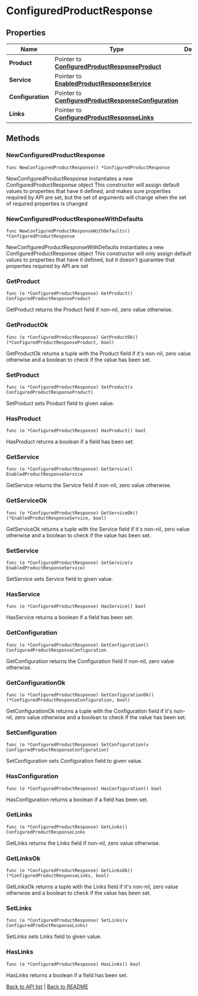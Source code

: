 # ConfiguredProductResponse

## Properties

Name | Type | Description | Notes
------------ | ------------- | ------------- | -------------
**Product** | Pointer to [**ConfiguredProductResponseProduct**](ConfiguredProductResponseProduct.md) |  | [optional] 
**Service** | Pointer to [**EnabledProductResponseService**](EnabledProductResponseService.md) |  | [optional] 
**Configuration** | Pointer to [**ConfiguredProductResponseConfiguration**](ConfiguredProductResponseConfiguration.md) |  | [optional] 
**Links** | Pointer to [**ConfiguredProductResponseLinks**](ConfiguredProductResponseLinks.md) |  | [optional] 

## Methods

### NewConfiguredProductResponse

`func NewConfiguredProductResponse() *ConfiguredProductResponse`

NewConfiguredProductResponse instantiates a new ConfiguredProductResponse object
This constructor will assign default values to properties that have it defined,
and makes sure properties required by API are set, but the set of arguments
will change when the set of required properties is changed

### NewConfiguredProductResponseWithDefaults

`func NewConfiguredProductResponseWithDefaults() *ConfiguredProductResponse`

NewConfiguredProductResponseWithDefaults instantiates a new ConfiguredProductResponse object
This constructor will only assign default values to properties that have it defined,
but it doesn't guarantee that properties required by API are set

### GetProduct

`func (o *ConfiguredProductResponse) GetProduct() ConfiguredProductResponseProduct`

GetProduct returns the Product field if non-nil, zero value otherwise.

### GetProductOk

`func (o *ConfiguredProductResponse) GetProductOk() (*ConfiguredProductResponseProduct, bool)`

GetProductOk returns a tuple with the Product field if it's non-nil, zero value otherwise
and a boolean to check if the value has been set.

### SetProduct

`func (o *ConfiguredProductResponse) SetProduct(v ConfiguredProductResponseProduct)`

SetProduct sets Product field to given value.

### HasProduct

`func (o *ConfiguredProductResponse) HasProduct() bool`

HasProduct returns a boolean if a field has been set.

### GetService

`func (o *ConfiguredProductResponse) GetService() EnabledProductResponseService`

GetService returns the Service field if non-nil, zero value otherwise.

### GetServiceOk

`func (o *ConfiguredProductResponse) GetServiceOk() (*EnabledProductResponseService, bool)`

GetServiceOk returns a tuple with the Service field if it's non-nil, zero value otherwise
and a boolean to check if the value has been set.

### SetService

`func (o *ConfiguredProductResponse) SetService(v EnabledProductResponseService)`

SetService sets Service field to given value.

### HasService

`func (o *ConfiguredProductResponse) HasService() bool`

HasService returns a boolean if a field has been set.

### GetConfiguration

`func (o *ConfiguredProductResponse) GetConfiguration() ConfiguredProductResponseConfiguration`

GetConfiguration returns the Configuration field if non-nil, zero value otherwise.

### GetConfigurationOk

`func (o *ConfiguredProductResponse) GetConfigurationOk() (*ConfiguredProductResponseConfiguration, bool)`

GetConfigurationOk returns a tuple with the Configuration field if it's non-nil, zero value otherwise
and a boolean to check if the value has been set.

### SetConfiguration

`func (o *ConfiguredProductResponse) SetConfiguration(v ConfiguredProductResponseConfiguration)`

SetConfiguration sets Configuration field to given value.

### HasConfiguration

`func (o *ConfiguredProductResponse) HasConfiguration() bool`

HasConfiguration returns a boolean if a field has been set.

### GetLinks

`func (o *ConfiguredProductResponse) GetLinks() ConfiguredProductResponseLinks`

GetLinks returns the Links field if non-nil, zero value otherwise.

### GetLinksOk

`func (o *ConfiguredProductResponse) GetLinksOk() (*ConfiguredProductResponseLinks, bool)`

GetLinksOk returns a tuple with the Links field if it's non-nil, zero value otherwise
and a boolean to check if the value has been set.

### SetLinks

`func (o *ConfiguredProductResponse) SetLinks(v ConfiguredProductResponseLinks)`

SetLinks sets Links field to given value.

### HasLinks

`func (o *ConfiguredProductResponse) HasLinks() bool`

HasLinks returns a boolean if a field has been set.


[Back to API list](../README.md#documentation-for-api-endpoints) | [Back to README](../README.md)
